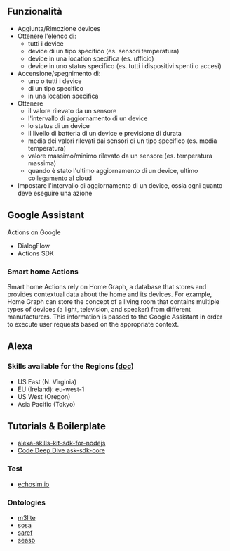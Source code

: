 ## Funzionalità
- Aggiunta/Rimozione devices
- Ottenere l'elenco di:
  - tutti i device
  - device di un tipo specifico (es. sensori temperatura)
  - device in una location specifica (es. ufficio)
  - device in uno status specifico (es. tutti i dispositivi spenti o accesi)
- Accensione/spegnimento di:
  - uno o tutti i device
  - di un tipo specifico 
  - in una location specifica
- Ottenere
  - il valore rilevato da un sensore
  - l'intervallo di aggiornamento di un device
  - lo status di un device
  - il livello di batteria di un device e previsione di durata
  - media dei valori rilevati dai sensori di un tipo specifico (es. media temperatura)
  - valore massimo/minimo rilevato da un sensore (es. temperatura massima)
  - quando è stato l'ultimo aggiornamento di un device, ultimo collegamento al cloud
- Impostare l'intervallo di aggiornamento di un device, ossia ogni quanto deve eseguire una azione


## Google Assistant
Actions on Google
- DialogFlow
- Actions SDK

### Smart home Actions
Smart home Actions rely on Home Graph, a database that stores and provides contextual data about the home and its devices. For example, Home Graph can store the concept of a living room that contains multiple types of devices (a light, television, and speaker) from different manufacturers. This information is passed to the Google Assistant in order to execute user requests based on the appropriate context.

## Alexa

### Skills available for the Regions ([doc](https://developer.amazon.com/docs/custom-skills/develop-skills-in-multiple-languages.html))

- US East (N. Virginia)
- EU (Ireland): eu-west-1
- US West (Oregon)
- Asia Pacific (Tokyo)

## Tutorials & Boilerplate

- [alexa-skills-kit-sdk-for-nodejs](https://github.com/alexa/alexa-skills-kit-sdk-for-nodejs)
- [Code Deep Dive ask-sdk-core](https://developer.amazon.com/blogs/alexa/post/dff6f892-ee90-4fef-954f-27ad84eb7739/code-deep-dive-introduction-to-the-ask-software-development-kit-for-node-js)

### Test

- [echosim.io](https://echosim.io/)
 
### Ontologies
- [m3lite](https://github.com/fiesta-iot/ontology/blob/master/m3-lite.owl)
- [sosa](https://github.com/w3c/sdw/blob/gh-pages/ssn/integrated/sosa.ttl)
- [saref](http://ontology.tno.nl/saref/)
- [seasb](https://ci.mines-stetienne.fr/seas/BatteryOntology-1.0.ttl)